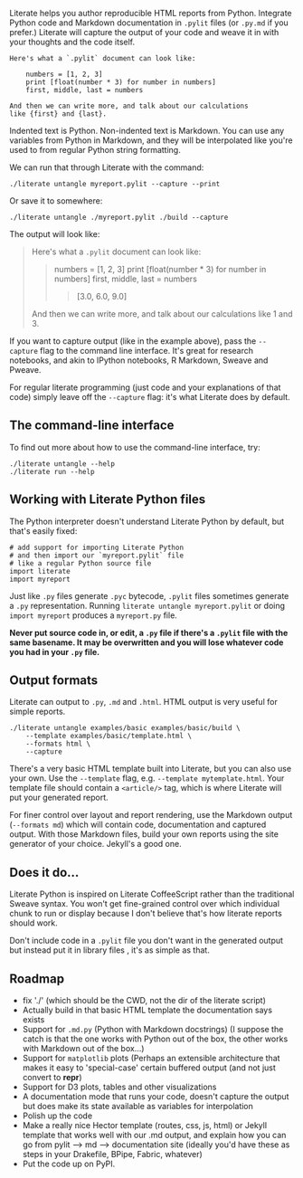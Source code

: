 Literate helps you author reproducible HTML reports from Python. Integrate Python code and Markdown documentation in `.pylit` files (or `.py.md` if you prefer.) Literate will capture the output of your code and weave it in with your thoughts and the code itself.

    Here's what a `.pylit` document can look like:

        numbers = [1, 2, 3]
        print [float(number * 3) for number in numbers]
        first, middle, last = numbers

    And then we can write more, and talk about our calculations 
    like {first} and {last}.

Indented text is Python. Non-indented text is Markdown. You can use any 
variables from Python in Markdown, and they will be interpolated like 
you're used to from regular Python string formatting.

We can run that through Literate with the command:

    ./literate untangle myreport.pylit --capture --print

Or save it to somewhere:

    ./literate untangle ./myreport.pylit ./build --capture

The output will look like: 

> Here's what a `.pylit` document can look like:
> 
> > numbers = [1, 2, 3]
> > print [float(number * 3) for number in numbers]
> > first, middle, last = numbers
> > > [3.0, 6.0, 9.0]
> 
> And then we can write more, and talk about our calculations 
> like 1 and 3.

If you want to capture output (like in the example above), pass the `--capture` flag
to the command line interface. It's great for research notebooks, and akin to 
IPython notebooks, R Markdown, Sweave and Pweave.

For regular literate programming (just code and your explanations of that code)
simply leave off the `--capture` flag: it's what Literate does by default.

## The command-line interface

To find out more about how to use the command-line interface, try: 

    ./literate untangle --help
    ./literate run --help

## Working with Literate Python files

The Python interpreter doesn't understand Literate Python by default, but that's easily fixed: 

    # add support for importing Literate Python
    # and then import our `myreport.pylit` file
    # like a regular Python source file
    import literate
    import myreport

Just like `.py` files generate `.pyc` bytecode, `.pylit` files sometimes generate 
a `.py` representation. Running `literate untangle myreport.pylit` or doing 
`import myreport` produces a `myreport.py` file.

**Never put source code in, or edit, a `.py` file if there's a `.pylit` file 
with the same basename. It may be overwritten and you will lose whatever code 
you had in your `.py` file.**

## Output formats

Literate can output to `.py`, `.md` and `.html`. HTML output is very useful for simple reports.

    ./literate untangle examples/basic examples/basic/build \
        --template examples/basic/template.html \
        --formats html \
        --capture

There's a very basic HTML template built into Literate, but you can also use your own.
Use the `--template` flag, e.g. `--template mytemplate.html`. Your template file should
contain a `<article/>` tag, which is where Literate will put your generated report.

For finer control over layout and report rendering, use the Markdown output (`--formats md`) which 
will contain code, documentation and captured output. With those Markdown files, build your own 
reports using the site generator of your choice. Jekyll's a good one.

## Does it do...

Literate Python is inspired on Literate CoffeeScript rather than the traditional Sweave syntax.
You won't get fine-grained control over which individual chunk to run or display because I 
don't believe that's how literate reports should work.

Don't include code in a `.pylit` file you don't want in the generated output but instead 
put it in library files , it's as simple as that.

## Roadmap

* fix './' (which should be the CWD, not the dir of the literate script)
* Actually build in that basic HTML template the documentation says exists
* Support for `.md.py` (Python with Markdown docstrings) 
  (I suppose the catch is that the one works with Python out of the box, 
  the other works with Markdown out of the box...)
* Support for `matplotlib` plots
  (Perhaps an extensible architecture that makes it easy to 'special-case' 
  certain buffered output (and not just convert to __repr__)
* Support for D3 plots, tables and other visualizations
* A documentation mode that runs your code, doesn't capture the output but 
  does make its state available as variables for interpolation
* Polish up the code
* Make a really nice Hector template (routes, css, js, html) or Jekyll template 
  that works well with our .md output, and explain how you can go from 
  pylit --> md --> documentation site 
  (ideally you'd have these as steps in your Drakefile, BPipe, Fabric, whatever)
* Put the code up on PyPI.